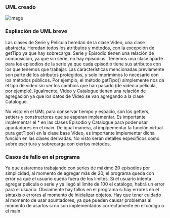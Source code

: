 ### UML creado
![image](https://github.com/user-attachments/assets/0bf7f30b-d19a-442c-9dc1-98fa429a1506)


### Expliación de UML breve
Las clases de Serie y Pelicula heredan de la clase Video, una clase abstracta. Heredan todos los atritbutos y métodos, con la excepción de getTipo ya que hay sobrecarga. Serie y Episodio tienen una relación de 
composición, ya que sin serie, no hay episodios. Tenemos una clase aparte para los episodios de la serie ya que cada episodio tiene sus atributos con los que tenemos que trabajar. Las características mencionadas 
previamente son parte de los atributos protegidos, y solo imprimimos lo necesario con los métodos públicos. Por ejemplo, el método getTipo() simplemente nos da el tipo de video sin ver los cambios que 
han pasado (de video a película, por ejemplo). Igualmente, Video y Catalogue tienen una relación de agregación ya que los datos de Video se van agregando a la clase Catalogue.


No visto en el UML para conservar tiempo y espacio, son los getters, setters y constructores que se esperan implementar. Es importante implementar el * en 
las clases Episodio y Catalogue para poder usar apuntadores en el main. De igual manera, al implpementar la función virtual pura getTipo() en la clase base Video, es importante implementar dicha función en las clases derivadas.
No visto serán detalles específicos como sobre escritura y sobrecarga con ciertos métodos. 

### Casos de fallo en el programa 
Ya que estaremos trabajando con series de máximo 20 episodios por simplicidad, al momento de agregar más de 20, el programa queda con error ya que el usuario queda fuera de los límites. Si el usuario intenta agregar película o serie y ya llegó al límite de 100 el catálogo, habrá un error para el usuario. Obviamente hay fallos en el programa si hay errores en el sintaxis o errores al momento de inicializar objetos. Hay que tener cuidado al momento de usar apuntadores, ya que pueden causar problemas al momento de usarlos si no son implementados correctamente en el código o el main.
